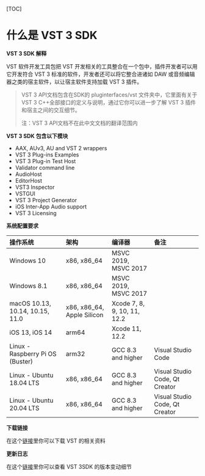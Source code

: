 [TOC]

# 什么是 VST 3 SDK


 **VST 3 SDK 解释**

VST 软件开发工具包把 VST 开发相关的工具整合在一个包中，插件开发者可以用它开发符合 VST 3 标准的软件，开发者还可以将它整合进诸如 DAW 或音频编辑器之类的宿主软件，以让宿主软件支持加载 VST 3 插件。

> VST 3 API文档包含在SDK的 pluginterfaces/vst 文件夹中，它里面有关于 VST 3 C++全部接口的定义与说明，通过它你可以进一步了解 VST 3 插件和宿主之间的交互细节。
>
> 注：VST 3 API文档不在此中文文档的翻译范围内

 **VST 3 SDK 包含以下模块**

- AAX, AUv3, AU and VST 2 wrappers
- VST 3 Plug-ins Examples
- VST 3 Plug-in Test Host
- Validator command line
- AudioHost
- EditorHost
- VST3 Inspector
- VSTGUI
- VST 3 Project Generator
- iOS Inter-App Audio support
- VST 3 Licensing



**系统配置要求**

| 操作系统                         | 架构                       | 编译器                      | 备注                           |
| :------------------------------- | :------------------------- | :-------------------------- | :----------------------------- |
| Windows 10                       | x86, x86_64                | MSVC 2019, MSVC 2017        |                                |
| Windows 8.1                      | x86, x86_64                | MSVC 2019, MSVC 2017        |                                |
| macOS 10.13, 10.14, 10.15, 11.0  | x86, x86_64, Apple Silicon | Xcode 7, 8, 9, 10, 11, 12.2 |                                |
| iOS 13, iOS 14                   | arm64                      | Xcode 11, 12.2              |                                |
| Linux - Raspberry Pi OS (Buster) | arm32                      | GCC 8.3 and higher          | Visual Studio Code             |
| Linux - Ubuntu 18.04 LTS         | x86, x86_64                | GCC 8.3 and higher          | Visual Studio Code, Qt Creator |
| Linux - Ubuntu 20.04 LTS         | x86, x86_64                | GCC 8.3 and higher          | Visual Studio Code, Qt Creator |



**下载链接**

在这个[链接](https://developer.steinberg.help/display/VST/VST+3+Links)里你可以下载 VST 的相关资料



**更新日志**

在这个[链接](https://developer.steinberg.help/display/VST/Change+History)里你可以查看 VST 3SDK 的版本变动细节